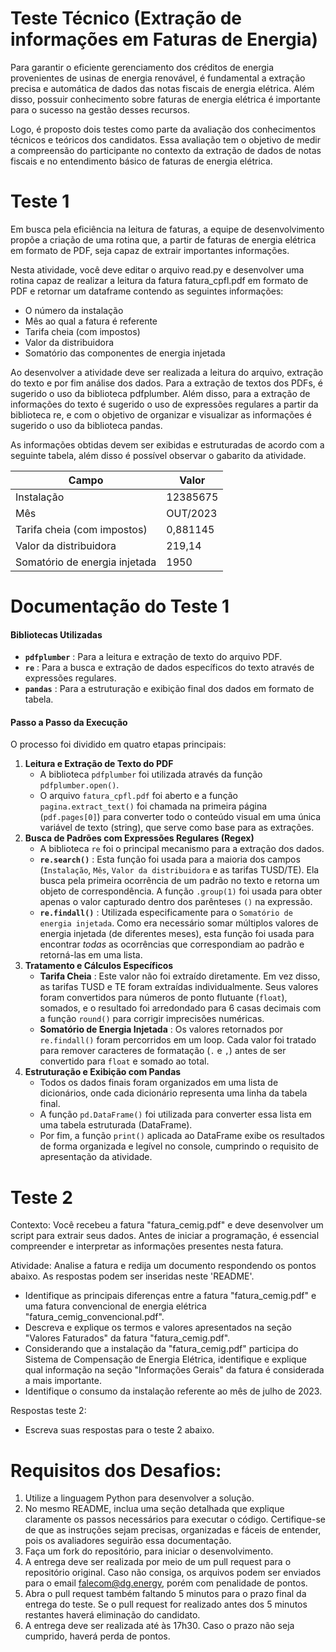 # Teste Técnico (Extração de informações em Faturas de Energia)

Para garantir o eficiente gerenciamento dos créditos de energia provenientes de usinas de energia renovável, é fundamental a extração precisa e automática de dados das notas fiscais de energia elétrica. Além disso, possuir conhecimento sobre faturas de energia elétrica é importante para o sucesso na gestão desses recursos.

Logo, é proposto dois testes como parte da avaliação dos conhecimentos técnicos e teóricos dos candidatos. Essa avaliação tem o objetivo de medir a compreensão do participante no contexto da extração de dados de notas fiscais e no entendimento básico de faturas de energia elétrica.

# Teste 1

Em busca pela eficiência na leitura de faturas, a equipe de desenvolvimento propõe a criação de uma rotina que, a partir de faturas de energia elétrica em formato de PDF, seja capaz de extrair importantes informações.

Nesta atividade, você deve editar o arquivo read.py e desenvolver uma rotina capaz de realizar a leitura da fatura fatura_cpfl.pdf em formato de PDF e retornar um dataframe contendo as seguintes informações:

- O número da instalação
- Mês ao qual a fatura é referente
- Tarifa cheia (com impostos)
- Valor da distribuidora
- Somatório das componentes de energia injetada

Ao desenvolver a atividade deve ser realizada a leitura do arquivo, extração do texto e por fim análise dos dados. Para a extração de textos dos PDFs, é sugerido o uso da biblioteca pdfplumber. Além disso, para a extração de informações do texto é sugerido o uso de expressões regulares a partir da biblioteca re, e com o objetivo de organizar e visualizar as informações é sugerido o uso da biblioteca pandas.

As informações obtidas devem ser exibidas e estruturadas de acordo com a seguinte tabela, além disso é possível observar o gabarito da atividade.

| Campo                          | Valor    |
| ------------------------------ | -------- |
| Instalação                   | 12385675 |
| Mês                           | OUT/2023 |
| Tarifa cheia (com impostos)    | 0,881145 |
| Valor da distribuidora         | 219,14   |
| Somatório de energia injetada | 1950     |

# Documentação do Teste 1

#### Bibliotecas Utilizadas

* **`pdfplumber`** : Para a leitura e extração de texto do arquivo PDF.
* **`re`** : Para a busca e extração de dados específicos do texto através de expressões regulares.
* **`pandas`** : Para a estruturação e exibição final dos dados em formato de tabela.

#### Passo a Passo da Execução

O processo foi dividido em quatro etapas principais:

1. **Leitura e Extração de Texto do PDF**
   * A biblioteca `pdfplumber` foi utilizada através da função `pdfplumber.open()`.
   * O arquivo `fatura_cpfl.pdf` foi aberto e a função `pagina.extract_text()` foi chamada na primeira página (`pdf.pages[0]`) para converter todo o conteúdo visual em uma única variável de texto (string), que serve como base para as extrações.
2. **Busca de Padrões com Expressões Regulares (Regex)**
   * A biblioteca `re` foi o principal mecanismo para a extração dos dados.
   * **`re.search()`** : Esta função foi usada para a maioria dos campos (`Instalação`, `Mês`, `Valor da distribuidora` e as tarifas TUSD/TE). Ela busca pela primeira ocorrência de um padrão no texto e retorna um objeto de correspondência. A função `.group(1)` foi usada para obter apenas o valor capturado dentro dos parênteses `()` na expressão.
   * **`re.findall()`** : Utilizada especificamente para o `Somatório de energia injetada`. Como era necessário somar múltiplos valores de energia injetada (de diferentes meses), esta função foi usada para encontrar *todas* as ocorrências que correspondiam ao padrão e retorná-las em uma lista.
3. **Tratamento e Cálculos Específicos**
   * **Tarifa Cheia** : Este valor não foi extraído diretamente. Em vez disso, as tarifas TUSD e TE foram extraídas individualmente. Seus valores foram convertidos para números de ponto flutuante (`float`), somados, e o resultado foi arredondado para 6 casas decimais com a função `round()` para corrigir imprecisões numéricas.
   * **Somatório de Energia Injetada** : Os valores retornados por `re.findall()` foram percorridos em um loop. Cada valor foi tratado para remover caracteres de formatação (`.` e `,`) antes de ser convertido para `float` e somado ao total.
4. **Estruturação e Exibição com Pandas**
   * Todos os dados finais foram organizados em uma lista de dicionários, onde cada dicionário representa uma linha da tabela final.
   * A função `pd.DataFrame()` foi utilizada para converter essa lista em uma tabela estruturada (DataFrame).
   * Por fim, a função `print()` aplicada ao DataFrame exibe os resultados de forma organizada e legível no console, cumprindo o requisito de apresentação da atividade.

# Teste 2

Contexto: Você recebeu a fatura "fatura_cemig.pdf" e deve desenvolver um script para extrair seus dados. Antes de iniciar a programação, é essencial compreender e interpretar as informações presentes nesta fatura.

Atividade: Analise a fatura e redija um documento respondendo os pontos abaixo. As respostas podem ser inseridas neste 'README'.

- Identifique as principais diferenças entre a fatura "fatura_cemig.pdf" e uma fatura convencional de energia elétrica "fatura_cemig_convencional.pdf".
- Descreva e explique os termos e valores apresentados na seção "Valores Faturados" da fatura "fatura_cemig.pdf".
- Considerando que a instalação da "fatura_cemig.pdf" participa do Sistema de Compensação de Energia Elétrica, identifique e explique qual informação na seção "Informações Gerais" da fatura é considerada a mais importante.
- Identifique o consumo da instalação referente ao mês de julho de 2023.

Respostas teste 2:

- Escreva suas respostas para o teste 2 abaixo.

# Requisitos dos Desafios:

1. Utilize a linguagem Python para desenvolver a solução.
2. No mesmo README, inclua uma seção detalhada que explique claramente os passos necessários para executar o código. Certifique-se de que as instruções sejam precisas, organizadas e fáceis de entender, pois os avaliadores seguirão essa documentação.
3. Faça um fork do repositório, para iniciar o desenvolvimento.
4. A entrega deve ser realizada por meio de um pull request para o repositório original. Caso não consiga, os arquivos podem ser enviados para o email falecom@dg.energy, porém com penalidade de pontos.
5. Abra o pull request também faltando 5 minutos para o prazo final da entrega do teste. Se o pull request for realizado antes dos 5 minutos restantes haverá eliminação do candidato.
6. A entrega deve ser realizada até às 17h30. Caso o prazo não seja cumprido, haverá perda de pontos.
